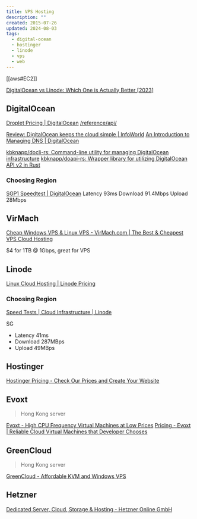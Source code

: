 ```yaml
---
title: VPS Hosting
description: ""
created: 2015-07-26
updated: 2024-08-03
tags:
  - digital-ocean
  - hostinger
  - linode
  - vps
  - web
---
```


[[aws#EC2]]

[DigitalOcean vs Linode: Which One is Actually Better [2023]](https://www.websiteplanet.com/blog/digitalocean-vs-linode/)

## DigitalOcean

[Droplet Pricing | DigitalOcean](https://www.digitalocean.com/pricing/droplets)
[/reference/api/](https://docs.digitalocean.com/documentation/)

[Review: DigitalOcean keeps the cloud simple | InfoWorld](http://www.infoworld.com/article/3155347/cloud-computing/review-digitalocean-keeps-cloud-simple.html)
[An Introduction to Managing DNS | DigitalOcean](https://www.digitalocean.com/community/tutorial_series/an-introduction-to-managing-dns)

[kbknapp/docli-rs: Command-line utility for managing DigitalOcean infrastructure](https://github.com/kbknapp/docli-rs)
[kbknapp/doapi-rs: Wrapper library for utilizing DigitalOcean API v2 in Rust](https://github.com/kbknapp/doapi-rs)

### Choosing Region

[SGP1 Speedtest | DigitalOcean](http://speedtest-sgp1.digitalocean.com/)
Latency 93ms
Download 91.4Mbps
Upload 28Mbps

## VirMach

[Cheap Windows VPS & Linux VPS - VirMach.com | The Best & Cheapest VPS Cloud Hosting](https://virmach.com/)

$4 for 1TB @ 1Gbps, great for VPS

## Linode

[Linux Cloud Hosting | Linode Pricing](https://www.linode.com/pricing/)

### Choosing Region

[Speed Tests | Cloud Infrastructure | Linode](https://www.linode.com/speed-test/)

SG

- Latency 41ms
- Download 287MBps
- Upload 49MBps

## Hostinger

[Hostinger Pricing - Check Our Prices and Create Your Website](https://www.hostinger.com/pricing)

## Evoxt

> Hong Kong server

[Evoxt - High CPU Frequency Virtual Machines at Low Prices](https://evoxt.com/)
[Pricing - Evoxt | Reliable Cloud Virtual Machines that Developer Chooses](https://evoxt.com/pricing/)

## GreenCloud

> Hong Kong server

[GreenCloud - Affordable KVM and Windows VPS](https://greencloudvps.com/)

## Hetzner

[Dedicated Server, Cloud, Storage & Hosting - Hetzner Online GmbH](https://www.hetzner.com/)

